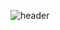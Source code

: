 ![header](https://capsule-render.vercel.app/api?type=waving&color=timeGradient&height=300&section=header&text=Yemin&fontSize=90)
